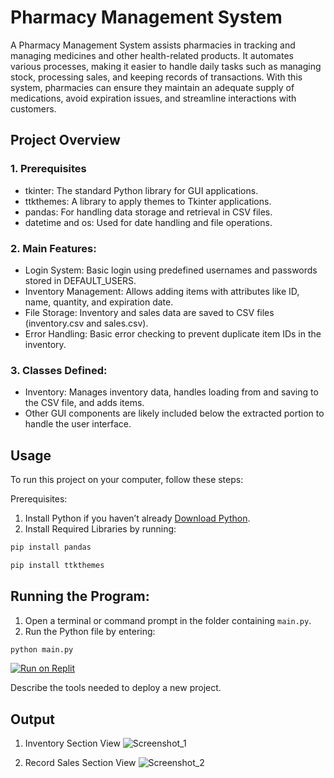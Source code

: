# Pharmacy Management System

A Pharmacy Management System assists pharmacies in tracking and managing medicines and other health-related products. It automates various processes, making it easier to handle daily tasks such as managing stock, processing sales, and keeping records of transactions. With this system, pharmacies can ensure they maintain an adequate supply of medications, avoid expiration issues, and streamline interactions with customers.

## Project Overview

### 1. Prerequisites
* tkinter: The standard Python library for GUI applications.
* ttkthemes: A library to apply themes to Tkinter applications.
* pandas: For handling data storage and retrieval in CSV files.
* datetime and os: Used for date handling and file operations.
### 2. Main Features:

* Login System: Basic login using predefined usernames and passwords stored in DEFAULT_USERS.
* Inventory Management: Allows adding items with attributes like ID, name, quantity, and expiration date.
* File Storage: Inventory and sales data are saved to CSV files (inventory.csv and sales.csv).
* Error Handling: Basic error checking to prevent duplicate item IDs in the inventory.
### 3. Classes Defined:

* Inventory: Manages inventory data, handles loading from and saving to the CSV file, and adds items.
* Other GUI components are likely included below the extracted portion to handle the user interface.

## Usage

To run this project on your computer, follow these steps:

Prerequisites:

1. Install Python if you haven’t already  [Download Python](https://www.python.org/downloads/). 
2. Install Required Libraries by running:


```bash
pip install pandas
```
```bash
pip install ttkthemes
```

## Running the Program:
1. Open a terminal or command prompt in the folder containing `main.py`. 
2. Run the Python file by entering:
```bash
python main.py
```
[![Run on Replit](https://replit.com/badge/github/@RedoanTawsif/Phermacy-Management-System.svg)](https://replit.com/github/@RedoanTawsif/Phermacy-Management-System)

Describe the tools needed to deploy a new project.

## Output
1. Inventory Section View
![Screenshot_1](https://github.com/user-attachments/assets/bcdeeeb3-0210-4e43-8a5f-e54de8551ce8)

2. Record Sales Section View
![Screenshot_2](https://github.com/user-attachments/assets/c814954d-993d-46bf-95fe-8d58f1d716ea)

